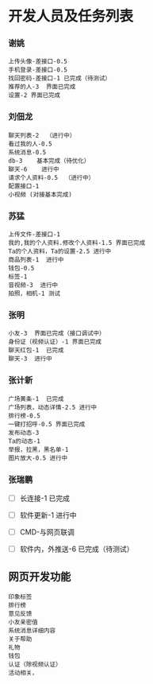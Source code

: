 # 开发人员及任务列表
### 谢姚
    上传头像-差接口-0.5  
    手机登录-差接口-0.5 
    找回密码-差接口-1 已完成（待测试）
    推荐的人-3  界面已完成
    设置-2 界面已完成
### 刘佃龙
    聊天列表-2  （进行中）
    看过我的人-0.5 
    系统消息-0.5
    db-3    基本完成（待优化）
    聊天-6    进行中
    请求个人资料-0.5  （进行中）
    配置接口-1
    小视频 (对接基本完成)
### 苏猛
    上传文件-差接口-1  
    我的,我的个人资料.修改个人资料-1.5 界面已完成
    Ta的个人资料，Ta的设置-2.5 进行中
    商品列表-1  进行中
    钱包-0.5   
    标签-1
    音视频-3  进行中
    拍照，相机-1 测试
### 张明
    小友-3  界面已完成（接口调试中）
    身份证（视频认证）-1 界面已完成
    聊天红包-1  已完成
    聊天-3  进行中
### 张计新
    广场黄条-1  已完成
    广场列表，动态详情-2.5 进行中  
    排行榜-0.5 
    一键打招呼-0.5 界面已完成
    发布动态-3 
    Ta的动态-1
    举报，拉黑，黑名单-1
    图片放大-0.5 进行中
    
### 张瑞鹏
- [ ] 长连接-1 已完成
- [ ] 软件更新-1 进行中
- [ ] CMD-与网页联调
- [ ] 软件内，外推送-6  已完成（待测试）


## 网页开发功能
    印象标签 
    排行榜
    意见反馈
    小友亲密值
    系统消息详细内容
    关于帮助 
    礼物 
    钱包 
    认证（除视频认证）
    活动相关，
